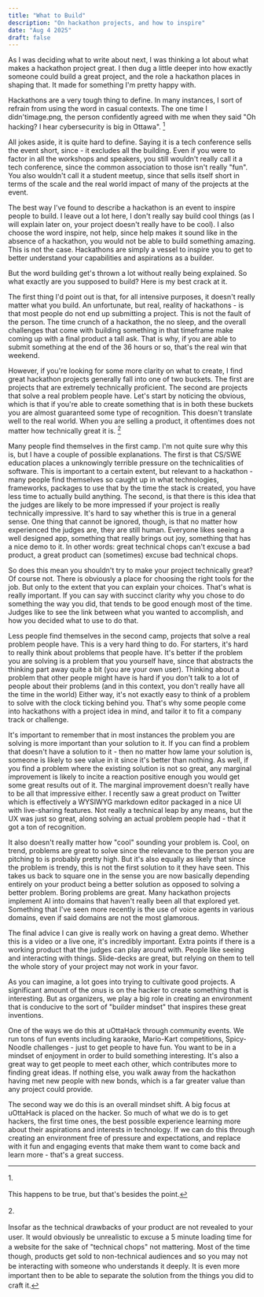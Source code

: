 ```yaml
---
title: "What to Build"
description: "On hackathon projects, and how to inspire"
date: "Aug 4 2025"
draft: false
---
```


As I was deciding what to write about next, I was thinking a lot about what makes a hackathon project great. I then dug a little deeper into how exactly someone could build a great project, and the role a hackathon places in shaping that. It made for something I'm pretty happy with.

Hackathons are a very tough thing to define. In many instances, I sort of refrain from using the word in casual contexts. The one time I didn'timage.png, the person confidently agreed with me when they said "Oh hacking? I hear cybersecurity is big in Ottawa". [^1]

All jokes aside, it is quite hard to define. Saying it is a tech conference sells the event short, since - it excludes all the building. Even if you were to factor in all the workshops and speakers, you still wouldn't really call it a tech conference, since the common association to those isn't really "fun". You also wouldn't call it a student meetup, since that sells itself short in terms of the scale and the real world impact of many of the projects at the event.

The best way I've found to describe a hackathon is an event to inspire people to build. I leave out a lot here, I don't really say build cool things (as I will explain later on, your project doesn't really have to be cool). I also choose the word inspire, not help, since help makes it sound like in the absence of a hackathon, you would not be able to build something amazing. This is not the case. Hackathons are simply a vessel to inspire you to get to better understand your capabilities and aspirations as a builder.

But the word building get's thrown a lot without really being explained. So what exactly are you supposed to build? Here is my best crack at it.

The first thing I'd point out is that, for all intensive purposes, it doesn't really matter what you build. An unfortunate, but real, reality of hackathons - is that most people do not end up submitting a project. This is not the fault of the person. The time crunch of a hackathon, the no sleep, and the overall challenges that come with building something in that timeframe make coming up with a final product a tall ask. That is why, if you are able to submit something at the end of the 36 hours or so, that's the real win that weekend.

However, if you're looking for some more clarity on what to create, I find great hackathon projects generally fall into one of two buckets. The first are projects that are extremely technically proficient. The second are projects that solve a real problem people have. Let's start by noticing the obvious, which is that if you're able to create something that is in both these buckets you are almost guaranteed some type of recognition. This doesn't translate well to the real world. When you are selling a product, it oftentimes does not matter how technically great it is. [^2]

Many people find themselves in the first camp. I'm not quite sure why this is, but I have a couple of possible explanations. The first is that CS/SWE education places a unknowingly terrible pressure on the technicalities of software. This is important to a certain extent, but relevant to a hackathon - many people find themselves so caught up in what technologies, frameworks, packages to use that by the time the stack is created, you have less time to actually build anything. The second, is that there is this idea that the judges are likely to be more impressed if your project is really technically impressive. It's hard to say whether this is true in a general sense. One thing that cannot be ignored, though, is that no matter how experienced the judges are, they are still human. Everyone likes seeing a well designed app, something that really brings out joy, something that has a nice demo to it. In other words: great technical chops can't excuse a bad product, a great product can (sometimes) excuse bad technical chops.

So does this mean you shouldn't try to make your project technically great? Of course not. There is obviously a place for choosing the right tools for the job. But only to the extent that you can explain your choices. That's what is really important. If you can say with succinct clarity why you chose to do something the way you did, that tends to be good enough most of the time. Judges like to see the link between what you wanted to accomplish, and how you decided what to use to do that.

Less people find themselves in the second camp, projects that solve a real problem people have. This is a very hard thing to do. For starters, it's hard to really think about problems that people have. It's better if the problem you are solving is a problem that you yourself have, since that abstracts the thinking part away quite a bit (you are your own user). Thinking about a problem that other people might have is hard if you don't talk to a lot of people about their problems (and in this context, you don't really have all the time in the world) Either way, it's not exactly easy to think of a problem to solve with the clock ticking behind you. That's why some people come into hackathons with a project idea in mind, and tailor it to fit a company track or challenge.

It's important to remember that in most instances the problem you are solving is more important than your solution to it. If you can find a problem that doesn't have a solution to it - then no matter how lame your solution is, someone is likely to see value in it since it's better than nothing. As well, if you find a problem where the existing solution is not so great, any marginal improvement is likely to incite a reaction positive enough you would get some great results out of it. The marginal improvement doesn't really have to be all that impressive either. I recently saw a great product on Twitter which is effectively a WYSIWYG markdown editor packaged in a nice UI with live-sharing features. Not really a technical leap by any means, but the UX was just so great, along solving an actual problem people had - that it got a ton of recognition.

It also doesn't really matter how "cool" sounding your problem is. Cool, on trend, problems are great to solve since the relevance to the person you are pitching to is probably pretty high. But it's also equally as likely that since the problem is trendy, this is not the first solution to it they have seen. This takes us back to square one in the sense you are now basically depending entirely on your product being a better solution as opposed to solving a better problem. Boring problems are great. Many hackathon projects implement AI into domains that haven't really been all that explored yet. Something that I've seen more recently is the use of voice agents in various domains, even if said domains are not the most glamorous.

The final advice I can give is really work on having a great demo. Whether this is a video or a live one, it's incredibly important. Extra points if there is a working product that the judges can play around with. People like seeing and interacting with things. Slide-decks are great, but relying on them to tell the whole story of your project may not work in your favor.

As you can imagine, a lot goes into trying to cultivate good projects. A significant amount of the onus is on the hacker to create something that is interesting. But as organizers, we play a big role in creating an environment that is conducive to the sort of "builder mindset" that inspires these great inventions.

One of the ways we do this at uOttaHack through community events. We run tons of fun events including karaoke, Mario-Kart competitions, Spicy-Noodle challenges - just to get people to have fun. You want to be in a mindset of enjoyment in order to build something interesting. It's also a great way to get people to meet each other, which contributes more to finding great ideas. If nothing else, you walk away from the hackathon having met new people with new bonds, which is a far greater value than any project could provide.

The second way we do this is an overall mindset shift. A big focus at uOttaHack is placed on the hacker. So much of what we do is to get hackers, the first time ones, the best possible experience learning more about their aspirations and interests in technology. If we can do this through creating an environment free of pressure and expectations, and replace with it fun and engaging events that make them want to come back and learn more - that's a great success.

[^1]: This happens to be true, but that's besides the point.

[^2]: Insofar as the technical drawbacks of your product are not revealed to your user. It would obviously be unrealistic to excuse a 5 minute loading time for a website for the sake of "technical chops" not mattering. Most of the time though, products get sold to non-technical audiences and so you may not be interacting with someone who understands it deeply. It is even more important then to be able to separate the solution from the things you did to craft it.

<style>
/* Hide the "Footnotes" title */
.footnotes h2 {
  display: none !important;
}

/* Remove the extra line before footnotes */
.footnotes::before {
  display: none !important;
}

/* Make footnotes compact - single line with number and text */
.footnotes ol {
  list-style: none !important;
  padding-left: 0 !important;
  margin: 0 !important;
  counter-reset: list-item !important;
}

.footnotes li {
  margin-bottom: 0.5rem !important;
  padding-left: 0 !important;
  font-size: inherit !important;
  line-height: 1.4 !important;
  display: block !important;
}

.footnotes li::before {
  content: counter(list-item) ". " !important;
  font-weight: normal !important;
  counter-increment: list-item !important;
}

/* Fix footnote reference color */
sup a {
  color: inherit !important;
  text-decoration: none !important;
}

sup a:hover {
  color: inherit !important;
  text-decoration: underline !important;
}
</style> 
